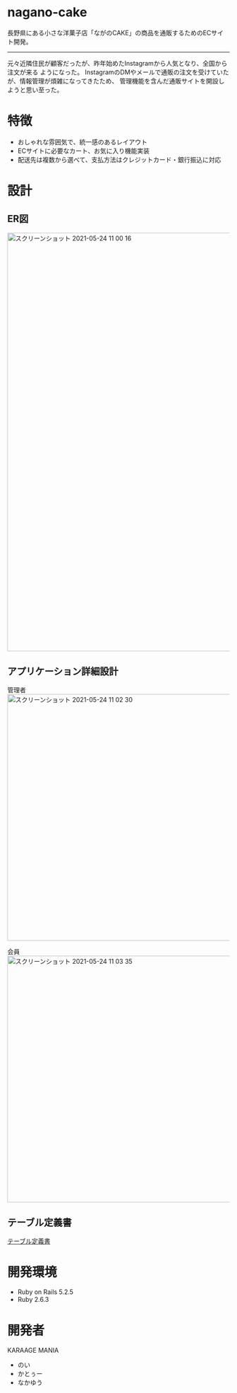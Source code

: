 # nagano-cake

 長野県にある小さな洋菓子店「ながのCAKE」の商品を通販するためのECサイト開発。
___

 元々近隣住民が顧客だったが、昨年始めたInstagramから人気となり、全国から注文が来る
ようになった。
 InstagramのDMやメールで通販の注文を受けていたが、情報管理が煩雑になってきたため、
管理機能を含んだ通販サイトを開設しようと思い至った。

# 特徴

* おしゃれな雰囲気で、統一感のあるレイアウト
* ECサイトに必要なカート、お気に入り機能実装
* 配送先は複数から選べて、支払方法はクレジットカード・銀行振込に対応

# 設計

## ER図
<img width="947" alt="スクリーンショット 2021-05-24 11 00 16" src="https://user-images.githubusercontent.com/79149947/119286770-16d7a880-bc80-11eb-8998-4f0f6c9b45c4.png">

## アプリケーション詳細設計

管理者  
<img width="558" alt="スクリーンショット 2021-05-24 11 02 30" src="https://user-images.githubusercontent.com/79149947/119286976-7a61d600-bc80-11eb-809a-3cc372b6070c.png">

会員  
<img width="558" alt="スクリーンショット 2021-05-24 11 03 35" src="https://user-images.githubusercontent.com/79149947/119287012-91a0c380-bc80-11eb-829d-a41602785ebb.png">

## テーブル定義書

[テーブル定義書](https://drive.google.com/file/d/1MPzQ9pCOJtcW8XaDWxPfF0jqVT7hNux2/view?usp=sharing)

# 開発環境

* Ruby on Rails 5.2.5
* Ruby 2.6.3

# 開発者

KARAAGE MANIA
* のい
* かとぅー
* なかゆう
